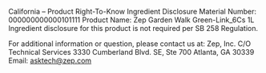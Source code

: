  
 
 
California – Product Right-To-Know Ingredient Disclosure 
Material Number: 000000000000101111 
Product Name: Zep Garden Walk Green-Link_6Cs 1L 
Ingredient disclosure for this product is not required per SB 258 Regulation. 
 
For additional information or question, please contact us at: 
Zep, Inc. 
C/O Technical Services 
3330 Cumberland Blvd. SE, Ste 700 
Atlanta, GA 30339 
Email: asktech@zep.com 
 
 
 
 

